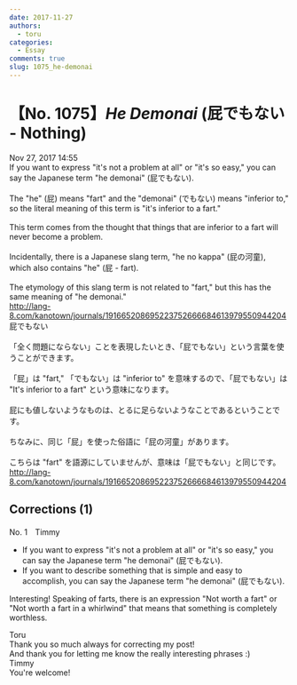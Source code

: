 ```yaml
---
date: 2017-11-27
authors:
  - toru
categories:
  - Essay
comments: true
slug: 1075_he-demonai
---
```


# 【No. 1075】<strong><em>He Demonai</strong></em> (屁でもない - Nothing)
<div class="date">Nov 27, 2017 14:55</div>
<div id="post"><div id="body_show_ori">
If you want to express "it's not a problem at all" or "it's so easy," you can say the Japanese term "he demonai" (屁でもない).<br/><br/>The "he" (屁) means "fart" and the "demonai" (でもない) means "inferior to," so the literal meaning of this term is "it's inferior to a fart."<br/><br/>This term comes from the thought that things that are inferior to a fart will never become a problem.<br/><br/>Incidentally, there is a Japanese slang term, "he no kappa" (屁の河童), which also contains "he" (屁 - fart).<br/><br/>The etymology of this slang term is not related to "fart," but this has the same meaning of "he demonai."<br/><a href="http://lang-8.com/kanotown/journals/191665208695223752666684613979550944204" target="_blank">http://lang-8.com/kanotown/journals/191665208695223752666684613979550944204</a>
</div></div>

<!-- more -->

<div id="post_ja"><div id="body_show_mo">
屁でもない<br/><br/>「全く問題にならない」ことを表現したいとき、「屁でもない」という言葉を使うことができます。<br/><br/>「屁」は "fart," 「でもない」は "inferior to" を意味するので、「屁でもない」は "It's inferior to a fart" という意味になります。<br/><br/>屁にも値しないようなものは、とるに足らないようなことであるということです。<br/><br/>ちなみに、同じ「屁」を使った俗語に「屁の河童」があります。<br/><br/>こちらは "fart" を語源にしていませんが、意味は「屁でもない」と同じです。<br/><a href="http://lang-8.com/kanotown/journals/191665208695223752666684613979550944204" target="_blank">http://lang-8.com/kanotown/journals/191665208695223752666684613979550944204</a>
</div></div>

## Corrections (1)
<div id="block"><div class="first_name"> No. 1　<span class="just_name">Timmy</span></div><div id="block2">
<ul class="correction_field">
<li class="incorrect">If you want to express "it's not a problem at all" or "it's so easy," you can say the Japanese term "he demonai" (屁でもない).</li>
<li class="corrected correct">
If you want to <span class="f_blue">describe something that is simple and easy to accomplish,</span> you can say the Japanese term "he demonai" (屁でもない).
</li>
</ul>
<p class="comment_small">
 Interesting! Speaking of farts, there is an expression "Not worth a fart" or "Not worth a fart in a whirlwind" that means that something is completely worthless.
</p>

</div><div class="name"><span class="just_name">Toru</span><br>
Thank you so much always for correcting my post!<br/>And thank you for letting me know the really interesting phrases :)
</div>
<div class="name"><span class="just_name">Timmy</span><br>
You're welcome!
</div>
</div>
